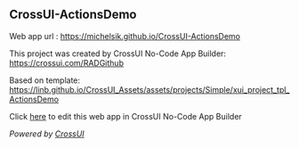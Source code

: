 ## CrossUI-ActionsDemo
Web app url : https://michelsik.github.io/CrossUI-ActionsDemo

This project was created by CrossUI No-Code App Builder: https://crossui.com/RADGithub

Based on template: https://linb.github.io/CrossUI_Assets/assets/projects/Simple/xui_project_tpl_ActionsDemo

Click [here](https://crossui.com/RADGithub/#!from=github&owner=michelsik&repo=CrossUI-ActionsDemo) to edit this web app in CrossUI No-Code App Builder

<i>Powered by [CrossUI](https://crossui.com)</i>
